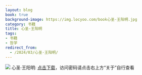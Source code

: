 ```yaml
---
layout: blog
book: true
background-image: https://img.locyoo.com/book心圣·王阳明.jpg
category: 书籍
title: 心圣·王阳明
tags:
- 书籍
- 哲学
redirect_from:
  - /2024/03/心圣·王阳明/
---
```

![](https://img.locyoo.com/book心圣·王阳明.jpg)
心圣·王阳明: <a name = "ref1" href="https://url18.ctfile.com/f/50983618-1063935734-c906f4?p=3619">点击下载</a>，访问密码请点击右上方“关于”自行查看